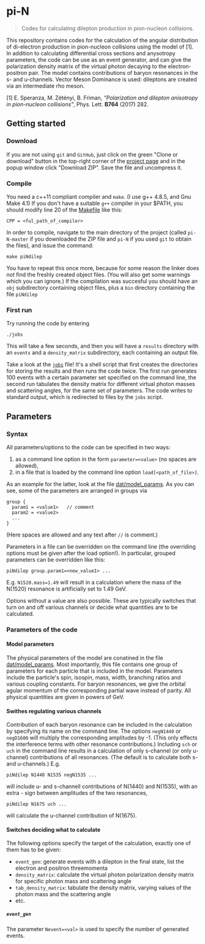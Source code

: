 # pi-N
> Codes for calculating dilepton production in pion-nucleon collisions.

This repository contains codes for the calculation of the angular distribution of di-electron production in pion-nucleon 
collisions using the model of [1]. In addition to calculating differential cross sections and anysotropy
parameters, the code can be use as an event generator, and can give the polarization density matrix of the virtual
photon decaying to the electron-positron pair. 
The model contains contributions of baryon resonances in the s- and u-channels.
Vector Meson Dominance is used: dileptons are created via an intermediate rho meson.

[1] E. Speranza, M. Zétényi, B. Friman, *"Polarization and dilepton anisotropy in pion-nucleon 
collisions"*, Phys. Lett. **B764** (2017) 282.

## Getting started
### Download

If you are not using `git` and `GitHub`, just click on the green "Clone or download" button in the top-right corner
of the [project page](https://github.com/mzetenyi/pi-N) and in the popup window
click "Download ZIP". Save the file and uncompress it.

### Compile

You need a c++11 compliant compiler and `make`. (I use g++ 4.8.5, and Gnu Make 4.1) If you don't have a suitable `g++`
compiler in your $PATH, you should modify line 20 of the [Makefile](https://github.com/mzetenyi/pi-N/blob/master/Makefile)
like this:
```
CPP = <ful_path_of_compiler>
```
In order to compile, navigate to the 
main directory of the project (called `pi-N-master` if you downloaded the ZIP file and `pi-N` if you used `git` to 
obtain the files), and issue the command:
```
make piNdilep
```
You have to repeat this once more, because for some reason the linker does not find the freshly created object files.
(You will also get some warnings which you can ignore.) If the compilation was succesful you should have an `obj`
subdirectory containing object files, plus a `bin` directory containing the file `piNdilep`

### First run

Try running the code by entering
```
./jobs
```
This will take a few seconds, and then you will have a `results` directory with an `events` and a `density_matrix`
subdirectory, each containing an output file.

Take a look at the [`jobs`](https://github.com/mzetenyi/pi-N/blob/master/jobs) file! It's a shell script that first
creates the directories for storing the results and then runs the code twice. The first run generates 100 events
with a certain parameter set specified on the command line, the second run tabulates the density matrix for different
virtual photon masses and scattering angles, for the same set of parameters. The code writes to standard output, which is
redirected to files by the `jobs` script.

## Parameters
### Syntax

All parameters/options to the code can be specified in two ways:

1. as a command line option in the form `parameter=<value>` (no spaces are allowed),
2. in a file that is loaded by the command line option `load[<path_of_file>]`.

As an example for the latter, look at the file 
[dat/model_params](https://github.com/mzetenyi/pi-N/blob/master/dat/model_params).
As you can see, some of the parameters are arranged in groups via
```
group {
  param1 = <value1>   // comment
  param2 = <value2>
  ...
}
```
(Here spaces are allowed and any text after `//` is comment.) 

Parameters in a file can be overridden on the command line (the overriding options must be given after the load option!). 
In particular, grouped parameters can be overridden like this:
```
piNdilep group.param1=<new_value1> ...
```
E.g. `N1520.mass=1.49` will result in a calculation where the mass of the N(1520) resonance is artificially set
to 1.49 GeV.

Options without a value are also possible. These are typically switches that turn on and off various channels or decide
what quantities are to be calculated.

### Parameters of the code
#### Model parameters

The physical parameters of the model are conatined in the file 
[dat/model_params](https://github.com/mzetenyi/pi-N/blob/master/dat/model_params). Most importantly, this file
contains one group of parameters for each particle that is included in the model. Parameters include the
particle's spin, isospin, mass, width, branching ratios and various coupling constants. For baryon resonances, 
we give the orbital agular momentum of the corresponding partial wave instead of parity. All physical quantities
are given in powers of GeV. 

#### Swithes regulating various channels

Contribution of each baryon resonance can be included in the calculation by specifying its name on the command line.
The options `negN1440` or `negD1600` will multiply the corresponding amplitudes by -1. (This only effects the
interference terms with other resonance contributions.)
Including `sch` or `uch` in the command line results in a calculation of only s-channel (or only u-channel) contributions
of all resonances. (The default is to calculate both s- and u-channels.) E.g.
```
piNdilep N1440 N1535 negN1535 ...
```
will include u- and s-channell contributions of N(1440) and N(1535), with an extra - sign between amplitudes of the
two resonances,
```
piNdilep N1675 uch ...
```
will calculate the u-channel contribution of N(1675).

#### Switches deciding what to calculate

The following options specify the target of the calculation, exactly one of them has to be given:

* `event_gen`: generate events with a dilepton in the final state, list the electron and positron threemomenta
* `density_matrix`: calculate the virtual photon polarization density matrix for specific photon mass and
                     scattering angle
* `tab_density_matrix`: tabulate the density matrix, varying values of the photon mass and the scattering angle
* etc.

##### `event_gen`

The parameter `Nevent=<val>` is used to specify the number of generated events.

